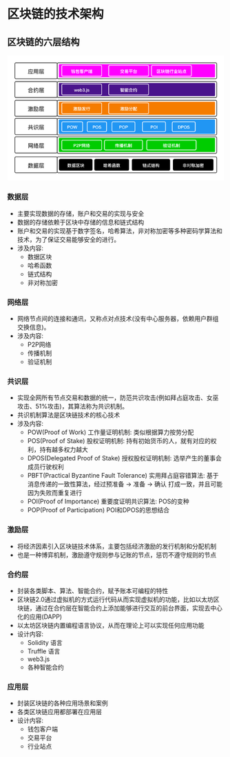 # 区块链的技术架构
## 区块链的六层结构
![](../images/blockChain/blockchain-structure.png)

### 数据层
* 主要实现数据的存储，账户和交易的实现与安全
* 数据的存储依赖于区块中存储的信息和链式结构
* 账户和交易的实现基于数字签名，哈希算法，非对称加密等多种密码学算法和技术，为了保证交易能够安全的进行。
* 涉及内容:
	* 数据区块
	* 哈希函数
	* 链式结构
	* 非对称加密

### 网络层
* 网络节点间的连接和通讯，又称点对点技术(没有中心服务器，依赖用户群组交换信息)。
* 涉及内容:
	* P2P网络
	* 传播机制
	* 验证机制

### 共识层
* 实现全网所有节点交易和数据的统一，防范共识攻击(例如拜占庭攻击、女巫攻击、51%攻击)，其算法称为共识机制。
* 共识机制算法是区块链技术的核心技术
* 涉及内容:
	* POW(Proof of Work) 工作量证明机制: 类似根据算力按劳分配
	* POS(Proof of Stake) 股权证明机制: 持有初始货币的人，就有对应的权利，持有越多权力越大
	* DPOS(Delegated Proof of Stake) 授权股权证明机制: 选举产生的董事会成员行驶权利
	* PBFT(Practical Byzantine Fault Tolerance) 实用拜占庭容错算法: 基于消息传递的一致性算法，经过预准备 -> 准备 -> 确认 打成一致，并且可能因为失败而重复进行
	* POI(Proof of Importance) 重要度证明共识算法: POS的变种
	* POP(Proof of Participation) POI和DPOS的思想结合

### 激励层
* 将经济因素引入区块链技术体系，主要包括经济激励的发行机制和分配机制
* 也是一种博弈机制，激励遵守规则参与记账的节点，惩罚不遵守规则的节点

### 合约层
* 封装各类脚本、算法、智能合约，赋予账本可编程的特性
* 区块链2.0通过虚拟机的方式运行代码从而实现虚拟机的功能，比如以太坊区块链，通过在合约层在智能合约上添加能够进行交互的前台界面，实现去中心化的应用(DAPP)
* 以太坊区块链内置编程语言协议，从而在理论上可以实现任何应用功能
* 设计内容:
	* Solidity 语言
	* Truffle 语言
	* web3.js
	* 各种智能合约

### 应用层
* 封装区块链的各种应用场景和案例
* 各类区块链应用都部署在应用层
* 设计内容:
	* 钱包客户端
	* 交易平台
	* 行业站点